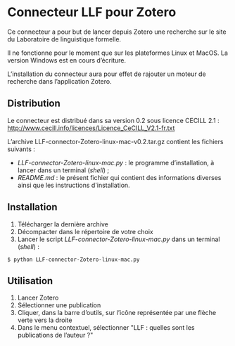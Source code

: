 # Connecteur LLF pour Zotero

Ce connecteur a pour but de lancer depuis Zotero une recherche sur le site du Laboratoire de linguistique formelle.

Il ne fonctionne pour le moment que sur les plateformes Linux et MacOS. La version Windows est en cours d’écriture.

L’installation du connecteur aura pour effet de rajouter un moteur de recherche dans l’application Zotero.

## Distribution

Le connecteur est distribué dans sa version 0.2 sous licence CECILL 2.1 :
http://www.cecill.info/licences/Licence_CeCILL_V2.1-fr.txt

L’archive LLF-connector-Zotero-linux-mac-v0.2.tar.gz contient les fichiers suivants :
- *LLF-connector-Zotero-linux-mac.py* : le programme d’installation, à lancer dans un terminal (*shell*) ;
- *README.md* : le présent fichier qui contient des informations diverses ainsi que les instructions d'installation.

## Installation

1. Télécharger la dernière archive
2. Décompacter dans le répertoire de votre choix
3. Lancer le script *LLF-connector-Zotero-linux-mac.py* dans un terminal (*shell*) :
```shell
$ python LLF-connector-Zotero-linux-mac.py
```

## Utilisation

1. Lancer Zotero
2. Sélectionner une publication
3. Cliquer, dans la barre d’outils, sur l’icône représentée par une flèche verte vers la droite
4. Dans le menu contextuel, sélectionner "LLF : quelles sont les publications de l’auteur ?"
